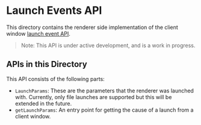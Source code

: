 # Launch Events API

This directory contains the renderer side implementation of the client window [launch event API](https://github.com/WICG/sw-launch/blob/master/explainer.md).

> Note: This API is under active development, and is a work in progress.

## APIs in this Directory

This API consists of the following parts:
- `LaunchParams`: These are the parameters that the renderer was launched with. Currently, only file launches are supported but this will be extended in the future.
- `getLaunchParams`: An entry point for getting the cause of a launch from a client window.